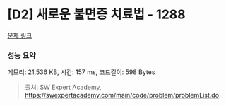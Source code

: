 # [D2] 새로운 불면증 치료법 - 1288 

[문제 링크](https://swexpertacademy.com/main/code/problem/problemDetail.do?contestProbId=AV18_yw6I9MCFAZN) 

### 성능 요약

메모리: 21,536 KB, 시간: 157 ms, 코드길이: 598 Bytes



> 출처: SW Expert Academy, https://swexpertacademy.com/main/code/problem/problemList.do